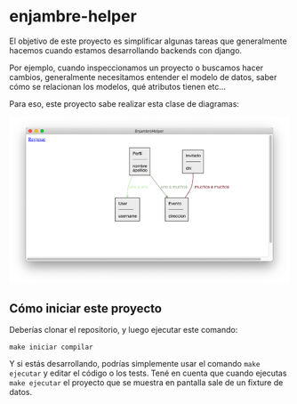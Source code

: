 # enjambre-helper

El objetivo de este proyecto es simplificar algunas tareas que generalmente
hacemos cuando estamos desarrollando backends con django.

Por ejemplo, cuando inspeccionamos un proyecto o buscamos hacer cambios,
generalmente necesitamos entender el modelo de datos, saber cómo se relacionan
los modelos, qué atributos tienen etc...

Para eso, este proyecto sabe realizar esta clase de diagramas:

![](preview/modelos.png)

## Cómo iniciar este proyecto

Deberías clonar el repositorio, y luego ejecutar este comando:

```
make iniciar compilar
```

Y si estás desarrollando, podrías simplemente usar el comando
`make ejecutar` y editar el código o los tests. Tené en cuenta
que cuando ejecutas `make ejecutar` el proyecto que se
muestra en pantalla sale de un fixture de datos.

